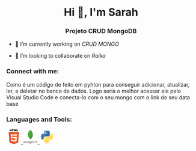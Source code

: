 <h1 align="center">Hi 👋, I'm Sarah</h1>
<h3 align="center">Projeto CRUD MongoDB</h3>

- 🔭 I’m currently working on *CRUD MONGO*

- 👯 I’m looking to collaborate on *Raika*

<h3 align="left">Connect with me:</h3>
<p align="left">Como é um código de feito em pyhton para conseguir adicionar, atualizar, ler, e deletar no banco de dados.
Logo seria o melhor acessar ele pelo Visual Studio Code e conecta-lo com o seu mongo com o link do seu data base
</p>

<h3 align="left">Languages and Tools:</h3>
<p align="left"> <a href="https://www.w3.org/html/" target="_blank" rel="noreferrer"> <img src="https://raw.githubusercontent.com/devicons/devicon/master/icons/html5/html5-original-wordmark.svg" alt="html5" width="40" height="40"/> </a> <a href="https://www.mongodb.com/" target="_blank" rel="noreferrer"> <img src="https://raw.githubusercontent.com/devicons/devicon/master/icons/mongodb/mongodb-original-wordmark.svg" alt="mongodb" width="40" height="40"/> </a> <a href="https://www.python.org" target="_blank" rel="noreferrer"> <img src="https://raw.githubusercontent.com/devicons/devicon/master/icons/python/python-original.svg" alt="python" width="40" height="40"/> </a> </p>